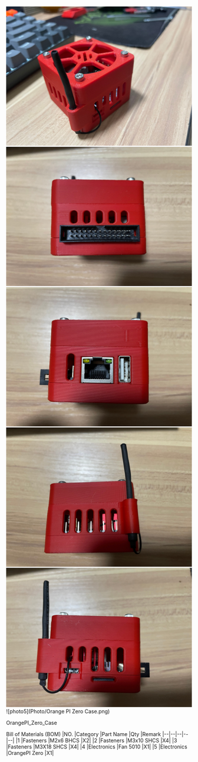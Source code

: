 ![photo1](Photo/IMG_5579.jpg)
![photo2](Photo/IMG_5580.jpg)
![photo3](Photo/IMG_5581.jpg)
![photo4](Photo/IMG_5582.jpg)
![photo5](Photo/IMG_5583.jpg)
![photo5](Photo/Orange PI Zero Case.png)

OrangePI_Zero_Case


 Bill of Materials (BOM)
|NO.	|Category	|Part Name	|Qty	|Remark
|--|--|--|--|--|
|1	|Fasteners	|M2x6 BHCS  	|X2|
|2	|Fasteners	|M3x10 SHCS	|X4|
|3	|Fasteners	|M3X18 SHCS	|X4|
|4	|Electronics	|Fan 5010     	|X1|
|5	|Electronics	|OrangePI Zero     	|X1|

